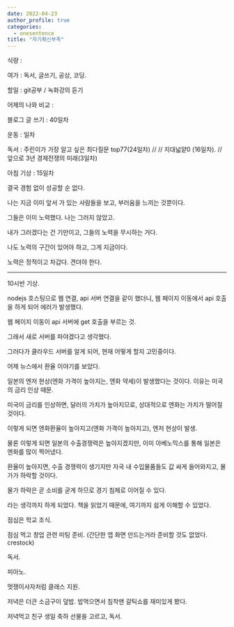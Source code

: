 ```yaml
---
date: 2022-04-23
author_profile: true
categories:
  - onesentence
title: "자기확신부족"
---
```


식량 : 

여가 : 독서, 글쓰기, 공상, 코딩.

할일 : git공부 / 녹화강의 듣기

어제의 나와 비교 : 


블로그 글 쓰기 : 40일차

운동 : 일차

독서 : 주린이가 가장 알고 싶은 최다질문 top77(24일차) // // 지대넓얕0 (16일차). // 앞으로 3년 경제전쟁의 미래(3일차)

아침 기상 : 15일차


결국 경험 없이 성공할 순 없다.

나는 지금 이미 앞서 가 있는 사람들을 보고, 부러움을 느끼는 것뿐이다.

그들은 이미 노력했다. 나는 그러지 않았고.

내가 그러겠다는 건 기만이고, 그들의 노력을 무시하는 거다.

나도 노력의 구간이 있어야 하고, 그게 지금이다.

노력은 정적이고 차갑다. 견뎌야 한다.


---

10시반 기상. 

nodejs 호스팅으로 웹 연결, api 서버 연결을 같이 했더니, 웹 페이지 이동에서 api 호출을 하게 되어 에러가 발생했다.

웹 페이지 이동이 api 서버에 get 호출을 부르는 것.

그래서 새로 서버를 파야겠다고 생각했다.

그러다가 클라우드 서버를 알게 되어, 현재 어떻게 할지 고민중이다.



어제 뉴스에서 환율 이야기를 보았다.

일본의 엔저 현상(엔화 가격이 높아지는, 엔화 약세)이 발생했다는 것이다. 이유는 미국의 금리 인상 때문.

미국이 금리를 인상하면, 달러의 가치가 높아지므로, 상대적으로 엔화는 가치가 떨어질 것이다.

이렇게 되면 엔화환율이 높아지고(엔화 가격이 높아지고), 엔저 현상이 발생.

물론 이렇게 되면 일본의 수출경쟁력은 높아지겠지만, 이미 아베노믹스를 통해 일본은 엔화를 많이 찍어냈다.

환율이 높아지면, 수출 경쟁력이 생기지만 자국 내 수입물품들도 값 싸게 들어와지고, 물가가 하락할 것이다.

물가 하락은 곧 소비를 굳게 하므로 경기 침체로 이어질 수 있다.

라는 생각까지 하게 되었다. 책을 읽었기 때문에, 여기까지 쉽게 이해할 수 있었다.


점심은 학교 조식.

점심 먹고 창업 관련 미팅 준비. (간단한 앱 화면 만드는거라 준비할 것도 없었다. crestock)

독서.

피아노.

멋쟁이사자처럼 클래스 지원.

저녁은 더큰 소금구이 덮밥. 밥먹으면서 침착맨 갈틱쇼를 재미있게 봤다.

저녁먹고 친구 생일 축하 선물을 고르고, 독서.